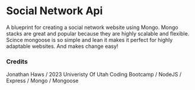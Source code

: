 # Social Network Api

A blueprint for creating a social network website using Mongo. Mongo stacks are great and popular because they are highly scalable and flexible. Scince mongoose is so simple and lean it makes it perfect for highly adaptable websites. And makes change easy!

### Credits
Jonathan Haws / 2023 Univeristy Of Utah Coding Bootcamp / NodeJS / Express / Mongo / Mongoose

